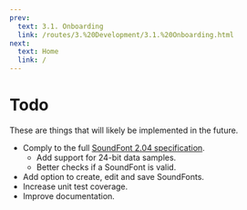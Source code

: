 ```yaml
---
prev:
  text: 3.1. Onboarding
  link: /routes/3.%20Development/3.1.%20Onboarding.html
next:
  text: Home
  link: /
---
```


# Todo

These are things that will likely be implemented in the future.

* Comply to the full [SoundFont 2.04 specification](http://www.synthfont.com/sfspec24.pdf).
  * Add support for 24-bit data samples.
  * Better checks if a SoundFont is valid.
* Add option to create, edit and save SoundFonts.
* Increase unit test coverage.
* Improve documentation.
